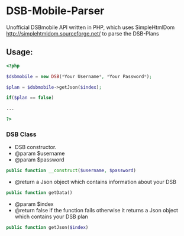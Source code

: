 # DSB-Mobile-Parser
Unofficial DSBmobile API written in PHP, which uses SimpleHtmlDom http://simplehtmldom.sourceforge.net/ to parse the DSB-Plans
## Usage:
```php
<?php

$dsbmobile = new DSB(*Your Username*, *Your Password*);

$plan = $dsbmobile->getJson($index);

if($plan == false)

...

?>
```

### DSB Class

  * DSB constructor.
  * @param $username
  * @param $password
  
```php
public function __construct($username, $password)
```

  * @return a Json object which contains information about your DSB
  
```php
public function getData()
```

  * @param $index
  * @return false if the function fails otherwise it returns a Json object which contains your DSB plan
  
```php
public function getJson($index)
```


